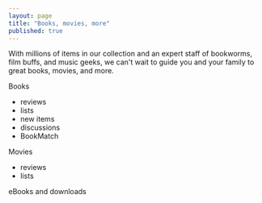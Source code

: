 ```yaml
---
layout: page
title: "Books, movies, more"
published: true
---
```


With millions of items in our collection and an expert staff of bookworms, film buffs, and music geeks, we can't wait to guide you and your family to great books, movies, and more.

Books
- reviews
- lists
- new items
- discussions
- BookMatch

Movies
- reviews
- lists

eBooks and downloads
